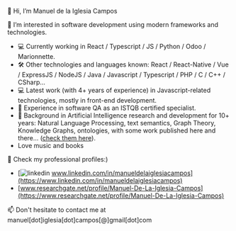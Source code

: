 👋 Hi, I’m Manuel de la Iglesia Campos

👀 I’m interested in software development using modern frameworks and technologies.
- 💻 Currently working in React / Typescript / JS / Python / Odoo / Marionnette.
- 🛠️ Other technologies and languages known: React / React-Native / Vue / ExpressJS / NodeJS / Java / Javascript / Typescript / PHP / C / C++ / CSharp...
- 💻 Latest work (with 4+ years of experience) in Javascript-related technologies, mostly in front-end development.
- 🔎 Experience in software QA as an ISTQB certified specialist.
- 📖 Background in Artificial Intelligence research and development for 10+ years: Natural Language Processing, text semantics, Graph Theory, Knowledge Graphs, ontologies, with some work published here and there... ([check them here](https://www.researchgate.net/profile/Manuel-De-La-Iglesia-Campos-2#publications)).
- Love music and books

🌱 Check my professional profiles:)

- [![linkedin](https://user-images.githubusercontent.com/42281525/205395664-9e60dbd7-1455-47b0-8170-6227b67d2f2f.png) www.linkedin.com/in/manueldelaiglesiacampos](https://www.linkedin.com/in/manueldelaiglesiacampos)
- [www.researchgate.net/profile/Manuel-De-La-Iglesia-Campos](https://www.researchgate.net/profile/Manuel-De-La-Iglesia-Campos)

📫 Don't hesitate to contact me at manuel[dot]iglesia[dot]campos[@]gmail[dot]com

<!---
manuel-delaiglesia/manuel-delaiglesia is a ✨ special ✨ repository because its `README.md` (this file) appears on your GitHub profile.
You can click the Preview link to take a look at your changes.
--->
